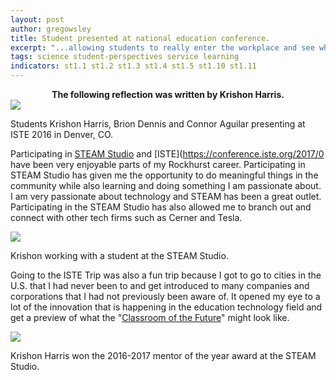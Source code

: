 ```yaml
---
layout: post
author: gregowsley
title: Student presented at national education conference.
excerpt: "...allowing students to really enter the workplace and see what the future of engineering and science has to offer in a fast paced world."
tags: science student-perspectives service learning
indicators: st1.1 st1.2 st1.3 st1.4 st1.5 st1.10 st1.11
---
```

<center>
<b>The following reflection was written by Krishon Harris.</b>
</center>

<div class="flex-wrapper">
  <img src="{{ site.baseurl }}/img/ISTEimage.JPG">
</div>
<p class="caption">Students Krishon Harris, Brion Dennis and Connor Aguilar presenting at ISTE 2016 in Denver, CO.</p>

Participating in [STEAM Studio](http://steam-studio.com/) and [ISTE](https://conference.iste.org/2017/0 have been very enjoyable parts of my Rockhurst career. Participating in STEAM Studio has given me the opportunity to do meaningful things in the community while also learning and doing something I am passionate about. I am very passionate about technology and STEAM has been a great outlet. Participating in the STEAM Studio has also allowed me to branch out and connect with other tech firms such as Cerner and Tesla. 

<div class="flex-wratter">
  <img src="{{ site.baseur1 }}/img/STEAM-Studio-Inside.jpg">
</div>
<p class="caption">Krishon working with a student at the STEAM Studio.</p>

Going to the ISTE Trip was also a fun trip because I got to go to cities in the U.S. that I had never been to and get introduced to many companies and corporations that I had not previously been aware of. It opened my eye to a lot of the innovation that is happening in the education technology field and get a preview of what the "[Classroom of the Future](http://steam.rockhursths.edu/active-learning/classroom-description/)" might look like.



<div class="flex-wratter">
  <img src="{{ site.baseur1 }}/img/mento of year.jpeg">
</div>
<p class="caption">Krishon Harris won the 2016-2017 mentor of the year award at the STEAM Studio.</p>
